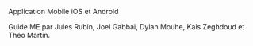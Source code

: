 Application Mobile iOS et Android

Guide ME par Jules Rubin, Joel Gabbai, Dylan Mouhe, Kais Zeghdoud et Théo Martin.
